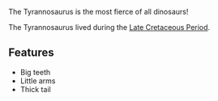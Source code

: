 ---
---

The Tyrannosaurus is the most fierce of all dinosaurs!

The Tyrannosaurus lived during the [Late Cretaceous Period](http://en.wikipedia.org/wiki/Late_Cretaceous).

## Features

- Big teeth
- Little arms
- Thick tail
